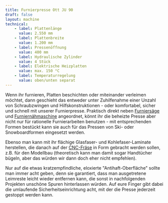 ```yaml
---
title: Furnierpresse Ott JU 90
draft: false
layout: machine
technical:
    - label: Plattenlänge
      value: 2.550 mm
    - label: Plattenbreite
      value: 1.200 mm
    - label: Pressenöffnung
      value: 400 mm
    - label: Hydraulische Zylinder
      value: 4 Stück
    - label: Elektrische Heizplatten
      value: max. 150 °C
    - label: Temperaturregelung
      value: oben/unten separat
---
```


Wenn ihr furnieren, Platten beschichten oder miteinander verleimen möchtet, dann geschieht das entweder unter Zuhilfenahme einer Unzahl von Schraubzwingen und Hilfskonstruktionen - oder komfortabel, sicher und schnell mit unserer Furnierpresse. Praktisch direkt neben [Furniersäge](./furniersaege/) und [Furniernähmaschine](./furniernaehmaschine/) angeordnet, könnt ihr die beheizte Presse aber nicht nur für rationelle Furnierarbeiten benutzen - mit entsprechenden Formen bestückt kann sie auch für das Pressen von Ski- oder Snowboardformen eingesetzt werden.

Ebenso man kann mit ihr flächige Glasfaser- und Kohlefaser-Laminate herstellen, die danach auf der [CNC-Fräse](./cnc-fraese/) in Form gebracht werden sollen, z.B. für den Modellbau (theoretisch kann man damit sogar Handtücher bügeln, aber das würden wir dann doch eher nicht empfehlen).

Nur auf die etwas kratzempfindliche, eloxierte "Antihaft-Oberfläche" sollte man immer acht geben, denn sie garantiert, dass man ausgetretene Leimreste leicht wieder entfernen kann, die sonst in nachfolgenden Projekten unschöne Spuren hinterlassen würden. Auf eure Finger gibt dabei die umlaufende Sicherheitseinrichtung acht, mit der die Presse jederzeit gestoppt werden kann.
